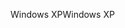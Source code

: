 <span data-ttu-id="a5045-101">Windows XP</span><span class="sxs-lookup"><span data-stu-id="a5045-101">Windows XP</span></span>